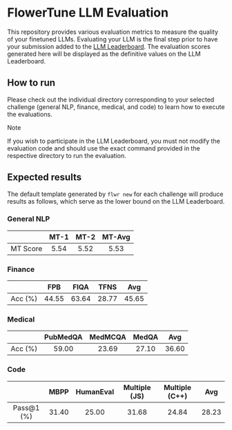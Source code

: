# FlowerTune LLM Evaluation

This repository provides various evaluation metrics to measure the quality of your finetuned LLMs.
Evaluating your LLM is the final step prior to have your submission added to the [LLM Leaderboard](https://flower.ai/benchmarks/llm-leaderboard#how-to-participate).
The evaluation scores generated here will be displayed as the definitive values on the LLM Leaderboard.

## How to run
Please check out the individual directory corresponding to your selected challenge (general NLP, finance, medical, and code) to learn how to execute the evaluations.

> [!NOTE]  
> If you wish to participate in the LLM Leaderboard, you must not modify the evaluation code and should use the exact command provided in the respective directory to run the evaluation.


## Expected results
The default template generated by `flwr new` for each challenge will produce results as follows, which serve as the lower bound on the LLM Leaderboard.

### General NLP

|          | MT-1 | MT-2 | MT-Avg |  
|:--------:|:----:|:----:|:------:|
| MT Score | 5.54 | 5.52 |  5.53  |

### Finance

|         |  FPB  | FIQA  | TFNS  |  Avg  |  
|:-------:|:-----:|:-----:|:-----:|:-----:|
| Acc (%) | 44.55 | 63.64 | 28.77 | 45.65 |

### Medical

|         | PubMedQA | MedMCQA | MedQA |  Avg  |  
|:-------:|:--------:|:-------:|:-----:|:-----:|
| Acc (%) |  59.00   |  23.69  | 27.10 | 36.60 |

### Code

|            | MBPP  | HumanEval | Multiple (JS) | Multiple (C++) |  Avg  |  
|:----------:|:-----:|:---------:|:-------------:|:--------------:|:-----:|
| Pass@1 (%) | 31.40 |   25.00   |     31.68     |     24.84      | 28.23 |
